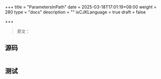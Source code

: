 +++
title = "ParametersInPath"
date = 2025-03-18T17:01:19+08:00
weight = 280
type = "docs"
description = ""
isCJKLanguage = true
draft = false

+++

> 原文：

## 源码

```go

```



## 测试

```powershell

```

